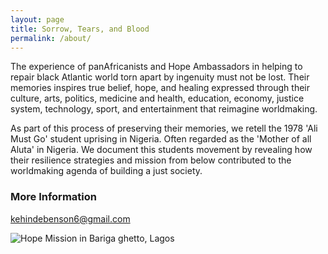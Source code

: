 ```yaml
---
layout: page
title: Sorrow, Tears, and Blood
permalink: /about/
---
```





 The experience of panAfricanists and Hope Ambassadors in helping to repair black Atlantic world torn apart by ingenuity must not be lost. Their memories inspires true belief, hope, and healing expressed through their culture, arts, politics, medicine and health, education, economy, justice system, technology, sport, and entertainment that reimagine worldmaking.
 
 As part of this process of preserving their memories, we retell the 1978 'Ali Must Go' student uprising in Nigeria. Often regarded as the 'Mother of all Aluta' in Nigeria. We document this students movement by revealing how their resilience strategies and mission from below contributed to the worldmaking agenda of building a just society. 


### More Information



[kehindebenson6@gmail.com](mailto:kehindebenson6@gmail.com)


![Hope Mission in Bariga ghetto, Lagos](../images/HOPEMISSIONINBARIGA.jpg)